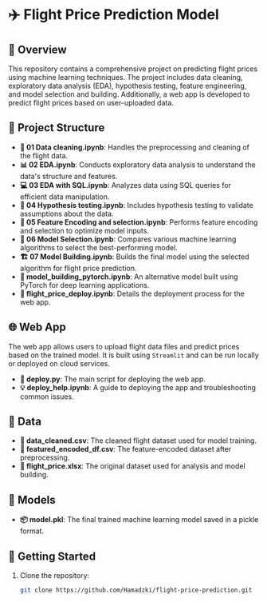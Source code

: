 # ✈️ Flight Price Prediction Model

## 🌟 Overview
This repository contains a comprehensive project on predicting flight prices using machine learning techniques. The project includes data cleaning, exploratory data analysis (EDA), hypothesis testing, feature engineering, and model selection and building. Additionally, a web app is developed to predict flight prices based on user-uploaded data.

## 📂 Project Structure
- **🧹 01 Data cleaning.ipynb**: Handles the preprocessing and cleaning of the flight data.
- **📊 02 EDA.ipynb**: Conducts exploratory data analysis to understand the data's structure and features.
- **💻 03 EDA with SQL.ipynb**: Analyzes data using SQL queries for efficient data manipulation.
- **🧠 04 Hypothesis testing.ipynb**: Includes hypothesis testing to validate assumptions about the data.
- **🔧 05 Feature Encoding and selection.ipynb**: Performs feature encoding and selection to optimize model inputs.
- **🤖 06 Model Selection.ipynb**: Compares various machine learning algorithms to select the best-performing model.
- **🏗️ 07 Model Building.ipynb**: Builds the final model using the selected algorithm for flight price prediction.
- **🧠 model_building_pytorch.ipynb**: An alternative model built using PyTorch for deep learning applications.
- **🚀 flight_price_deploy.ipynb**: Details the deployment process for the web app.

## 🌐 Web App
The web app allows users to upload flight data files and predict prices based on the trained model. It is built using `Streamlit` and can be run locally or deployed on cloud services.

- **📜 deploy.py**: The main script for deploying the web app.
- **💡 deploy_help.ipynb**: A guide to deploying the app and troubleshooting common issues.

## 📁 Data
- **🧹 data_cleaned.csv**: The cleaned flight dataset used for model training.
- **🔑 featured_encoded_df.csv**: The feature-encoded dataset after preprocessing.
- **📄 flight_price.xlsx**: The original dataset used for analysis and model building.

## 🤖 Models
- **📦 model.pkl**: The final trained machine learning model saved in a pickle format.

## 🚀 Getting Started
1. Clone the repository:
   ```bash
   git clone https://github.com/Hamadzki/flight-price-prediction.git
